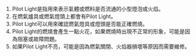 1. Pilot Light是指用來表示氣體或燃料是否流通的小型燈泡或火焰。
2. 在燃氣爐具或燃氣燈頭上都會有Pilot Light。
3. Pilot Light可以用來確認燃氣燈具或燈頭是否能正確燃燒。
4. Pilot Light的燃燒會產生一點火花，如果燃燒時出現不正常的形象，可能是因為阻塞或故障問題。
5. 如果Pilot Light不亮，可能是因為燃氣關閉、火焰器損壞等原因而需要維修。